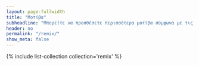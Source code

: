 ```yaml
---
layout: page-fullwidth
title: "Μοτίβα"
subheadline: "Μπορείτε να προσθέσετε περισσότερα μοτίβα σύμφωνα με τις οδηγίες στο τέλος της σελίδας"
header: no
permalink: "/remix/"
show_meta: false
---
```


{% include list-collection collection='remix' %}
